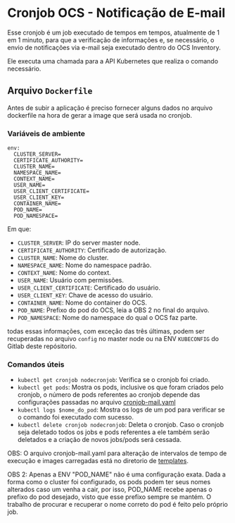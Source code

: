 # Cronjob OCS - Notificação de E-mail

Esse cronjob é um job executado de tempos em tempos, atualmente de 1 em 1 minuto, para que a verificação de informações e, se necessário, o envio de notificações via e-mail seja executado dentro do OCS Inventory.

Ele executa uma chamada para a API Kubernetes que realiza o comando necessário.

## Arquivo `Dockerfile`

Antes de subir a aplicação é preciso fornecer alguns dados no arquivo dockerfile na hora de gerar a image que será usada no cronjob.

### Variáveis de ambiente

```
env:
  CLUSTER_SERVER=
  CERTIFICATE_AUTHORITY=
  CLUSTER_NAME=
  NAMESPACE_NAME=
  CONTEXT_NAME=
  USER_NAME=
  USER_CLIENT_CERTIFICATE=
  USER_CLIENT_KEY=
  CONTAINER_NAME=
  POD_NAME=
  POD_NAMESPACE=
```

Em que:
- `CLUSTER_SERVER`: IP do server master node.
- `CERTIFICATE_AUTHORITY`: Certificado de autorização.
- `CLUSTER_NAME`: Nome do cluster.
- `NAMESPACE_NAME`: Nome do namespace padrão.
- `CONTEXT_NAME`: Nome do context.
- `USER_NAME`: Usuário com permissões.
- `USER_CLIENT_CERTIFICATE`: Certificado do usuário.
- `USER_CLIENT_KEY`: Chave de acesso do usuário.
- `CONTAINER_NAME`: Nome do container do OCS.
- `POD_NAME`: Prefixo do pod do OCS, leia a OBS 2 no final do arquivo.
- `POD_NAMESPACE`: Nome do namespace do qual o OCS faz parte.

todas essas informações, com exceção das três últimas, podem ser recuperadas no arquivo `config` no master node ou na ENV `KUBECONFIG` do Gitlab deste repósitorio.

### Comandos úteis
- `kubectl get cronjob nodecronjob`: Verifica se o cronjob foi criado.
- `kubectl get pods`: Mostra os pods, inclusive os que foram criados pelo cronjob, o número de pods referentes ao cronjob depende das configurações passadas no arquivo [cronjob-mail.yaml](https://gl.idc.ufpa.br/ocs_inventory-ufpa/2.8/-/tree/master/templates)
- `kubectl logs $nome_do_pod`: Mostra os logs de um pod para verificar se o comando foi executado com sucesso.
- `kubectl delete cronjob nodecronjob`: Deleta o cronjob. Caso o cronjob seja deletado todos os jobs e pods referentes a ele também serão deletados e a criação de novos jobs/pods será cessada.

OBS: O arquivo cronjob-mail.yaml para alteração de intervalos de tempo de execução e images carregadas está no diretorio de [templates](https://gl.idc.ufpa.br/ocs_inventory-ufpa/2.8/-/tree/master/templates).

OBS 2: Apenas a ENV "POD_NAME" não é uma configuração exata. Dada a forma como o cluster foi configurado, os pods podem ter seus nomes alterados caso um venha a cair, por isso, POD_NAME recebe apenas o prefixo do pod desejado, visto que esse prefixo sempre se mantém. O trabalho de procurar e recuperar o nome correto do pod é feito pelo próprio job.